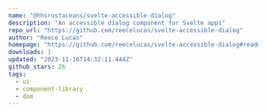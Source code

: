 ```yaml
---
name: "@hhsrustaceans/svelte-accessible-dialog"
description: "An accessible dialog component for Svelte apps"
repo_url: "https://github.com/reecelucas/svelte-accessible-dialog"
author: "Reece Lucas"
homepage: "https://github.com/reecelucas/svelte-accessible-dialog#readme"
downloads: 1
updated: "2023-11-16T14:32:11.444Z"
github_stars: 26
tags: 
  - ui
  - component-library
  - dom
---
```

